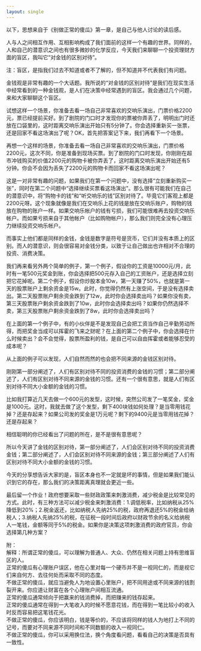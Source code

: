 ```yaml
---
layout: single
---  
```


以下，思想来自于《别做正常的傻瓜》第一章，是自己与他人讨论的读后感。  

人与人之间相互作用、互相影响构成了我们面前的这样一个有趣的世界。同样的，人和自己的潜意识之间也有很多微妙的化学反应，今天我们来聊聊一个投资理财方面的盲区，我叫它“对金钱的区别对待”。  

注：盲区，是指我们过去不知道或者不了解的，但不知道并不代表我们有问题。  

金钱观是非常有趣的一个大话题。我所说的“对金钱的区别对待”是我们在现实生活中经常看到的一种金钱观，是人们在决策中经常遇到的盲区。我会通过几个问题，来和大家聊聊这个盲区。  

试想这样一个场景，你准备去看一场自己非常喜欢的交响乐演出，门票价格2200元，票已经提前买好。到了剧院的门口时才发现你的票被你弄丢了，明明出门时还放在口袋里的，这时距离交响乐演出开始只有5分钟了。你会选择重新买一张票，还是回家不看这场演出了呢？OK，首先把答案记下来，我们再看下一个场景。  

再想一个这样的场景，你准备去看一场自己非常喜欢的交响乐演出，门票价格2200元，这次不同，你是准备到现场买票。到了剧院的门口时发现，你刚刚在超市冲钱购买的价值2200元的购物卡被你弄丢了，这时距离交响乐演出开始还有5分钟。你会不会因为丢失了2200元的购物卡而回家不看这场演出呢？  

这是一对非常有趣的问题，如果我们在第一个问题中，没有选择“立刻重新购买一张”，同时在第二个问题中“选择继续买票看这场演出”。那么很有可能我们在自己的潜意识中，将“购物卡的钱”和“听交响乐的钱”区别对待了。毕竟它们客观上都是2200元呀。这个现象就像是我们在交响乐上花的钱是放在交响乐账户，购物的钱放在购物的账户一样。如果交响乐帐户的钱有亏损，我们可能很难再去投资交响乐帐户。而如果亏损来自于其他帐户（比如购物帐户），那么我们则完全没有心理压力继续投资交响乐帐户。  

而事实上他们都是同样的金钱，金钱是数字是符号是货币，它们并没有本质上的区别。而人的潜意识，则会很容易对金钱分类，以致于让自己做出也许相对不合理的投资、消费决策。  

我们再来看另外两个简单的例子，第一个例子，假设你的工资是10000元/月，此时有一笔500元奖金到账，你会选择把500元存入自己的工资账户，还是选择立刻把它花掉呢。第二个例子，假设你炒股本金10w，第一天赚了50%，也就是第一天的股票账户上剩余资金是15w。此时，你觉得仍然有上涨空间，于是没有选择卖出。第二天股票账户剩余资金跌到了12w，此时你会选择卖出吗？如果你没有卖，第三天股票账户剩余资金跌到了10w，此时你会选择卖出吗？如果你仍然选择不卖，第三天股票账户剩余资金跌到了8w，此时你会选择卖出吗？  

在上面的第一个例子中，有的小伙伴是不是发现自己会把工资当作自己辛勤劳动所得，而把奖金当成可以挥霍的飞来之财呢？在上面的第二个例子中，你会选择在什么时候卖出？会不会觉得，股票所盈利的钱，是自己可以自由挥霍或者能够忍受的成本呢？  

从上面的例子可以发现，人们自然而然的也会把不同来源的金钱区别对待。  

刚刚第一部分阐述了，人们有区别对待不同的投资消费的金钱的习惯；第二部分阐述了，人们有区别对待不同来源的金钱的习惯。还有一个很有意思，就是人们有区别对待不同大小金额的金钱的习惯。  

比如我打算近几天去做一个600元的发型，这时候，突然公司发了一笔奖金，奖金是1000元。这时，我就去做了这个发型，剩下400块钱如何处理？是当零用钱花掉？还是存起来？如果公司发的奖金是1万元呢？剩下的9400元是当零用钱花掉？还是存起来？  

相信聪明的你已经看出了问题的所在，是不是很有意思呢？  

所以今天讲了金钱的区别对待，第一部分阐述了，人们会区别对待不同的投资消费金钱；第二部分阐述了，人们会区别对待不同来源的金钱；第三部分阐述了人们有区别对待不同大小金额的金钱的习惯。  

今天的分享想告诉大家的是，盲区本身也不一定就是坏的事情，但是如果我们能认识到它的存在，那么我们的决策距离真理就会更近一些。  

最后留一个作业！政府想要采取一些财政政策来刺激消费，减少税金是比较常见的方式。此时，有三种方法可以减少税金来刺激消费：1.调低税率，比如纳税从25%降低到20%；2.税金返还，比如纳税人先纳25%的税，政府再退还5%的税金给纳税人；3.纳税人先纳25%的税，在征税一段时间后政府以财政节余的名义给纳税人一笔钱，金额等同于5%的税金。如果你是决策这项刺激消费的政府官员，你会选择第几种方案？  


附：  
解释：所谓正常的傻瓜，可以理解为普通人、大众、仍然在相关问题上持有思维盲区的人。  
正常的傻瓜有心理账户误区，他在心里对每一个硬币并不是一视同仁的，而是视它们来自何方、去往何处而采取不同的态度。  
不做正常的傻瓜，就应当避免人为地设置心里账户，把不同用途或不同来源的钱割裂开来。你应道让财富在各个心理账户间相互流通。  
正常的傻瓜通常倾向于把赢来的钱消费掉，而把赚来的钱存起来。  
正常的傻瓜通常在得到一大笔收入的时候不愿意花钱，而在得到一笔比较小的收入时反而容易把这笔钱花光。  
不做正常的傻瓜，你应该明白，钱是等价的，不应该将同样的钱人为地打上不同的记号，而要对不同来源不同时间和不同数额的收入一视同仁。  
不做正常的傻瓜，你可以采用换位法，换个角度看问题，看看自己的决策是否具有一致性。
